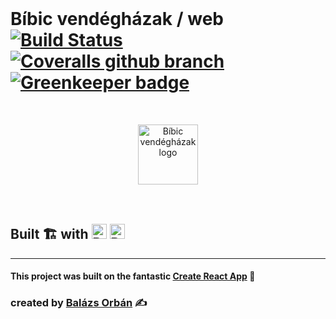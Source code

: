 <br>

# Bíbic vendégházak / web [![Build Status](https://travis-ci.org/bibic-vendeghazak/web.svg?branch=master)](https://travis-ci.org/bibic-vendeghazak/web) [![Coveralls github branch](https://img.shields.io/coveralls/bibic-vendeghazak/web/master.svg)](https://coveralls.io/github/bibic-vendeghazak/web) [![Greenkeeper badge](https://badges.greenkeeper.io/bibic-vendeghazak/web.svg)](https://greenkeeper.io/)


<br>
<p align=center>
<a href="https://bibicvendeghazak.hu"><img width=96 src="https://bibic-vendeghazak-web.firebaseapp.com/android-chrome-192x192.png" alt="Bíbic vendégházak logo"></a>
<br>
<br>
<br>

<h2>Built 🏗 with 
<a href="https://reactjs.org"><img height=24 src="https://upload.wikimedia.org/wikipedia/commons/a/a7/React-icon.svg" alt="React logo"></a>
<a href="https://firebase.google.com"><img src="https://firebase.google.com/downloads/brand-guidelines/SVG/logo-logomark.svg" height=24 alt="React logo"></a></h2>

</p>

<hr/>

#### This project was built on the fantastic  [Create React App](https://github.com/facebook/create-react-app) 🎉

### created by [Balázs Orbán](https://new.balazsorban.com) ✍

